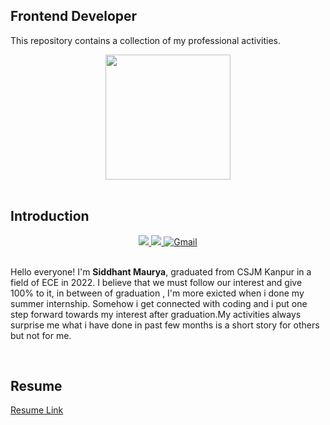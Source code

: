 ## Frontend Developer

This repository contains a collection of my professional activities.
<div align="center">
  <img alt="" src="https://avatars.githubusercontent.com/u/88020811?v=4" width="200px;">
</div>
<br />

## Introduction 
<div align="center">
  <a href="https://www.linkedin.com/in/sidhthecoder/">
    <img src="https://img.shields.io/badge/linkedin-%230077B5.svg?&style=for-the-badge&logo=linkedin&logoColor=white">
  </a>
  <a href="https://leetcode.com/sidthecoder/">
    <img src="https://img.shields.io/badge/LeetCode-000000?style=for-the-badge&logo=LeetCode&logoColor=#d16c06">
  </a>
  <a href="mailto:siddhant.maurya.1122@gmail.com">
    <img alt="Gmail" src="https://img.shields.io/badge/Gmail-D14836?style=for-the-badge&logo=gmail&logoColor=white">
   </a>
</div>
<br />

Hello everyone! I'm **Siddhant Maurya**, graduated from CSJM Kanpur in a field of ECE in 2022. I believe that we must follow our interest and give 100% to it, in between of graduation , I'm more exicted when i done my summer internship. Somehow i get connected with coding and i put one step forward towards my interest after graduation.My activities always surprise me what i have done in past few months is a short story for others but not for me.

<br/>

## Resume

<a href="https://drive.google.com/drive/my-drive">Resume Link</a>
